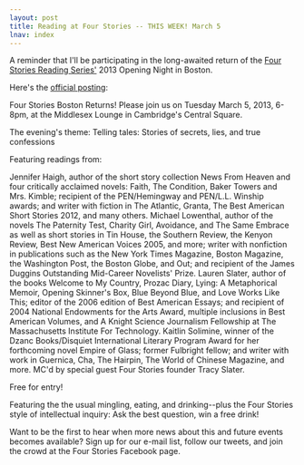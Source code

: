 ```yaml
---
layout: post
title: Reading at Four Stories -- THIS WEEK! March 5
lnav: index
---
```


A reminder that I'll be participating in the long-awaited return of the [Four Stories Reading Series'](http://www.fourstories.org/event-featured.html) 2013 Opening Night in Boston. 

Here's the [official posting](http://www.fourstories.org/event-featured.html):

Four Stories Boston Returns! Please join us on Tuesday March 5, 2013, 6-8pm, at the Middlesex Lounge in Cambridge's Central Square.

The evening's theme: Telling tales: Stories of secrets, lies, and true confessions

Featuring readings from:

Jennifer Haigh, author of the short story collection News From Heaven and four critically acclaimed novels: Faith, The Condition, Baker Towers and Mrs. Kimble; recipient of the PEN/Hemingway and PEN/L.L. Winship awards; and writer with fiction in The Atlantic, Granta, The Best American Short Stories 2012, and many others.
Michael Lowenthal, author of the novels The Paternity Test, Charity Girl, Avoidance, and The Same Embrace as well as short stories in Tin House, the Southern Review, the Kenyon Review, Best New American Voices 2005, and more; writer with nonfiction in publications such as the New York Times Magazine, Boston Magazine, the Washington Post, the Boston Globe, and Out; and recipient of the James Duggins Outstanding Mid-Career Novelists' Prize.
Lauren Slater, author of the books Welcome to My Country, Prozac Diary, Lying: A Metaphorical Memoir, Opening Skinner's Box, Blue Beyond Blue, and Love Works Like This; editor of the 2006 edition of Best American Essays; and recipient of 2004 National Endowments for the Arts Award, multiple inclusions in Best American Volumes, and A Knight Science Journalism Fellowship at The Massachusetts Institute For Technology.
Kaitlin Solimine, winner of the Dzanc Books/Disquiet International Literary Program Award for her forthcoming novel Empire of Glass; former Fulbright fellow; and writer with work in Guernica, Cha, The Hairpin, The World of Chinese Magazine, and more.
MC'd by special guest Four Stories founder Tracy Slater.

Free for entry!

Featuring the the usual mingling, eating, and drinking--plus the Four Stories style of intellectual inquiry: Ask the best question, win a free drink!

Want to be the first to hear when more news about this and future events becomes available? Sign up for our e-mail list, follow our tweets, and join the crowd at the Four Stories Facebook page.